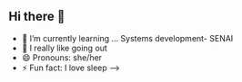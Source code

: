 ## Hi there 👋


- 🌱 I’m currently learning ... Systems development- SENAI
- 👯 I really like going out
- 😄 Pronouns: she/her
- ⚡ Fun fact: I love sleep
-->
